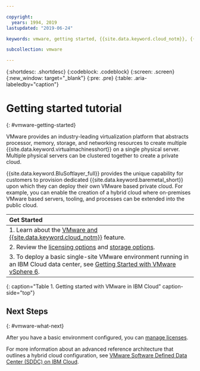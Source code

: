 ```yaml
---

copyright:
  years: 1994, 2019
lastupdated: "2019-06-24"

keywords: vmware, getting started, {{site.data.keyword.cloud_notm}}, {{site.data.keyword.baremetal_short}}

subcollection: vmware

---
```


{:shortdesc: .shortdesc}
{:codeblock: .codeblock}
{:screen: .screen}
{:new_window: target="_blank"}
{:pre: .pre}
{:table: .aria-labeledby="caption"}

# Getting started tutorial
{: #vmware-getting-started}

VMware provides an industry-leading virtualization platform that abstracts processor, memory, storage, and networking resources to create multiple {{site.data.keyword.virtualmachinesshort}} on a single physical server. Multiple physical servers can be clustered together to create a private cloud.

{{site.data.keyword.BluSoftlayer_full}} provides the unique capability for customers to provision dedicated {{site.data.keyword.baremetal_short}} upon which they can deploy their own VMware based private cloud. For example, you can enable the creation of a hybrid cloud where on-premises VMware based servers, tooling, and processes can be extended into the public cloud.

| Get Started       |
|:------------------|
| 1. Learn about the [VMware and {{site.data.keyword.cloud_notm}}](/docs/infrastructure/vmware?topic=VMware-about-vmware#about-vmware) feature. |
| 2. Review the [licensing options](/docs/infrastructure/vmware?topic=VMware-license-options-vmware#license-options-vmware) and [storage options](/docs/infrastructure/vmware?topic=VMware-storage-to-use-with-vmware-systems).|
| 3. To deploy a basic single-site VMware environment running in an IBM Cloud data center, see [Getting Started with VMware vSphere 6](/docs/infrastructure/vmware?topic=VMware-nsx-overview#nsx-overview). |
{: caption="Table 1. Getting started with VMware in IBM Cloud" caption-side="top"}

## Next Steps
{: #vmware-what-next}

After you have a basic environment configured, you can [manage licenses](/docs/infrastructure/vmware?topic=VMware-manage-vmware-licenses#manage-vmware-licenses).

For more information about an advanced reference architecture that outlines a hybrid cloud configuration, see [VMware Software Defined Data Center (SDDC) on IBM Cloud](/docs/infrastructure/vmware?topic=VMware-vmware-sddc-on-ibm-cloud).
